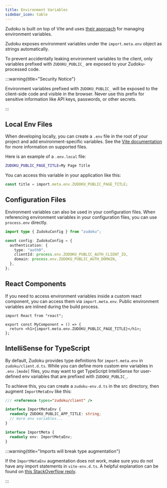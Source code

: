 ```yaml
---
title: Environment Variables
sidebar_icon: table
---
```


Zudoku is built on top of Vite and uses [their approach](https://vitejs.dev/guide/env-and-mode) for
managing environment variables.

Zudoku exposes environment variables under the `import.meta.env` object as strings automatically.

To prevent accidentally leaking environment variables to the client, only variables prefixed with
`ZUDOKU_PUBLIC_` are exposed to your Zudoku-processed code.

:::warning{title="Security Notice"}

Environment variables prefixed with `ZUDOKU_PUBLIC_` will be exposed to the client-side code and
visible in the browser. Never use this prefix for sensitive information like API keys, passwords, or
other secrets.

:::

## Local Env Files

When developing locally, you can create a `.env` file in the root of your project and add
environment-specific variables. See the
[Vite documentation](https://vitejs.dev/guide/env-and-mode.html#env-files) for more information on
supported files.

Here is an example of a `.env.local` file:

```sh
ZUDOKU_PUBLIC_PAGE_TITLE=My Page Title
```

You can access this variable in your application like this:

```ts
const title = import.meta.env.ZUDOKU_PUBLIC_PAGE_TITLE;
```

## Configuration Files

Environment variables can also be used in your configuration files. When referencing environment
variables in your configuration files, you can use `process.env` directly.

```ts
import type { ZudokuConfig } from "zudoku";

const config: ZudokuConfig = {
  authentication: {
    type: "auth0",
    clientId: process.env.ZUDOKU_PUBLIC_AUTH_CLIENT_ID,
    domain: process.env.ZUDOKU_PUBLIC_AUTH_DOMAIN,
  },
};
```

## React Components

If you need to access environment variables inside a custom react component, you can access them via
`import.meta.env`. Public environment variables are inlined during the build process.

```tsx
import React from "react";

export const MyComponent = () => {
  return <h1>{import.meta.env.ZUDOKU_PUBLIC_PAGE_TITLE}</h1>;
};
```

## IntelliSense for TypeScript

By default, Zudoku provides type definitions for `import.meta.env` in `zudoku/client.d.ts`. While
you can define more custom env variables in `.env.[mode]` files, you may want to get TypeScript
IntelliSense for user-defined env variables that are prefixed with `ZUDOKU_PUBLIC_`.

To achieve this, you can create a `zudoku-env.d.ts` in the src directory, then augment
`ImportMetaEnv` like this:

```typescript
/// <reference types="zudoku/client" />

interface ImportMetaEnv {
  readonly ZUDOKU_PUBLIC_APP_TITLE: string;
  // more env variables...
}

interface ImportMeta {
  readonly env: ImportMetaEnv;
}
```

:::warning{title="Imports will break type augmentation"}

If the `ImportMetaEnv` augmentation does not work, make sure you do not have any import statements
in `vite-env.d.ts`. A helpful explanation can be found on
[this StackOverflow reply](https://stackoverflow.com/a/51114250).

:::
